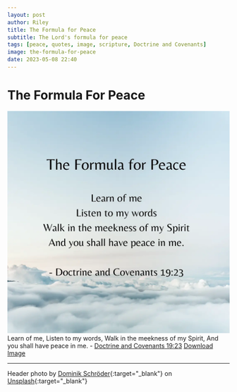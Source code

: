 ```yaml
---
layout: post
author: Riley
title: The Formula for Peace
subtitle: The Lord's formula for peace
tags: [peace, quotes, image, scripture, Doctrine and Covenants]
image: the-formula-for-peace
date: 2023-05-08 22:40
---
```


# The Formula For Peace

<img class="img-responsive" src="/assets/images/posts/the-formula-for-peace-quote.webp" alt="blue sky with white clouds scattered throughout, quote on top">
<br>
<span class="caption text-muted">Learn of me, Listen to my words, Walk in the meekness of my Spirit, And you shall have peace in me. - <a href="https://www.churchofjesuschrist.org/study/scriptures/dc-testament/dc/19?id=p23&lang=eng#p23">Doctrine and Covenants 19:23</a></span>
<span class="caption text-muted"><a href="/assets/images/posts/the-formula-for-peace-quote.webp" download>
  Download Image
</a></span>

* * *

Header photo by [Dominik Schröder](https://unsplash.com/@wirhabenzeit?utm_source=unsplash&utm_medium=referral&utm_content=creditCopyText){:target="_blank"} on [Unsplash](https://unsplash.com/photos/FIKD9t5_5zQ?utm_source=unsplash&utm_medium=referral&utm_content=creditCopyText){:target="_blank"}
